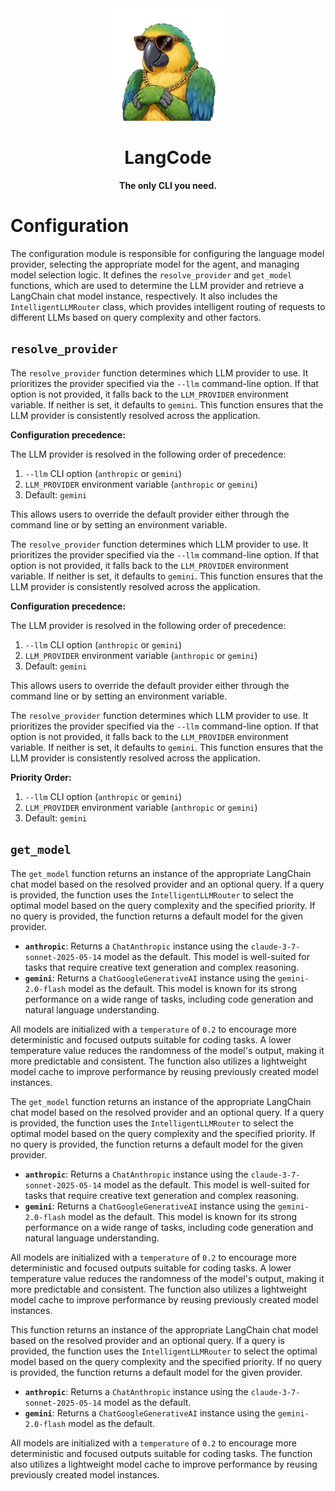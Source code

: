 <div align="center">
  <img src="../assets/logo.png" alt="LangCode Logo" width="180" />
  <h1><b>LangCode</b></h1>
  <p><b>The only CLI you need.</b></p>
</div>

# Configuration

The configuration module is responsible for configuring the language model provider, selecting the appropriate model for the agent, and managing model selection logic. It defines the `resolve_provider` and `get_model` functions, which are used to determine the LLM provider and retrieve a LangChain chat model instance, respectively. It also includes the `IntelligentLLMRouter` class, which provides intelligent routing of requests to different LLMs based on query complexity and other factors.

## `resolve_provider`

The `resolve_provider` function determines which LLM provider to use. It prioritizes the provider specified via the `--llm` command-line option. If that option is not provided, it falls back to the `LLM_PROVIDER` environment variable. If neither is set, it defaults to `gemini`. This function ensures that the LLM provider is consistently resolved across the application.

**Configuration precedence:**

The LLM provider is resolved in the following order of precedence:

1.  `--llm` CLI option (`anthropic` or `gemini`)
2.  `LLM_PROVIDER` environment variable (`anthropic` or `gemini`)
3.  Default: `gemini`

This allows users to override the default provider either through the command line or by setting an environment variable.



The `resolve_provider` function determines which LLM provider to use. It prioritizes the provider specified via the `--llm` command-line option. If that option is not provided, it falls back to the `LLM_PROVIDER` environment variable. If neither is set, it defaults to `gemini`. This function ensures that the LLM provider is consistently resolved across the application.

**Configuration precedence:**

The LLM provider is resolved in the following order of precedence:

1.  `--llm` CLI option (`anthropic` or `gemini`)
2.  `LLM_PROVIDER` environment variable (`anthropic` or `gemini`)
3.  Default: `gemini`

This allows users to override the default provider either through the command line or by setting an environment variable.



The `resolve_provider` function determines which LLM provider to use. It prioritizes the provider specified via the `--llm` command-line option. If that option is not provided, it falls back to the `LLM_PROVIDER` environment variable. If neither is set, it defaults to `gemini`. This function ensures that the LLM provider is consistently resolved across the application.

**Priority Order:**
1. `--llm` CLI option (`anthropic` or `gemini`)
2. `LLM_PROVIDER` environment variable (`anthropic` or `gemini`)
3. Default: `gemini`

## `get_model`

The `get_model` function returns an instance of the appropriate LangChain chat model based on the resolved provider and an optional query. If a query is provided, the function uses the `IntelligentLLMRouter` to select the optimal model based on the query complexity and the specified priority. If no query is provided, the function returns a default model for the given provider.

- **`anthropic`**: Returns a `ChatAnthropic` instance using the `claude-3-7-sonnet-2025-05-14` model as the default. This model is well-suited for tasks that require creative text generation and complex reasoning.
- **`gemini`**: Returns a `ChatGoogleGenerativeAI` instance using the `gemini-2.0-flash` model as the default. This model is known for its strong performance on a wide range of tasks, including code generation and natural language understanding.

All models are initialized with a `temperature` of `0.2` to encourage more deterministic and focused outputs suitable for coding tasks. A lower temperature value reduces the randomness of the model's output, making it more predictable and consistent. The function also utilizes a lightweight model cache to improve performance by reusing previously created model instances.



The `get_model` function returns an instance of the appropriate LangChain chat model based on the resolved provider and an optional query. If a query is provided, the function uses the `IntelligentLLMRouter` to select the optimal model based on the query complexity and the specified priority. If no query is provided, the function returns a default model for the given provider.

- **`anthropic`**: Returns a `ChatAnthropic` instance using the `claude-3-7-sonnet-2025-05-14` model as the default. This model is well-suited for tasks that require creative text generation and complex reasoning.
- **`gemini`**: Returns a `ChatGoogleGenerativeAI` instance using the `gemini-2.0-flash` model as the default. This model is known for its strong performance on a wide range of tasks, including code generation and natural language understanding.

All models are initialized with a `temperature` of `0.2` to encourage more deterministic and focused outputs suitable for coding tasks. A lower temperature value reduces the randomness of the model's output, making it more predictable and consistent. The function also utilizes a lightweight model cache to improve performance by reusing previously created model instances.


This function returns an instance of the appropriate LangChain chat model based on the resolved provider and an optional query. If a query is provided, the function uses the `IntelligentLLMRouter` to select the optimal model based on the query complexity and the specified priority. If no query is provided, the function returns a default model for the given provider.

- **`anthropic`**: Returns a `ChatAnthropic` instance using the `claude-3-7-sonnet-2025-05-14` model as the default.
- **`gemini`**: Returns a `ChatGoogleGenerativeAI` instance using the `gemini-2.0-flash` model as the default.

All models are initialized with a `temperature` of `0.2` to encourage more deterministic and focused outputs suitable for coding tasks. The function also utilizes a lightweight model cache to improve performance by reusing previously created model instances.
